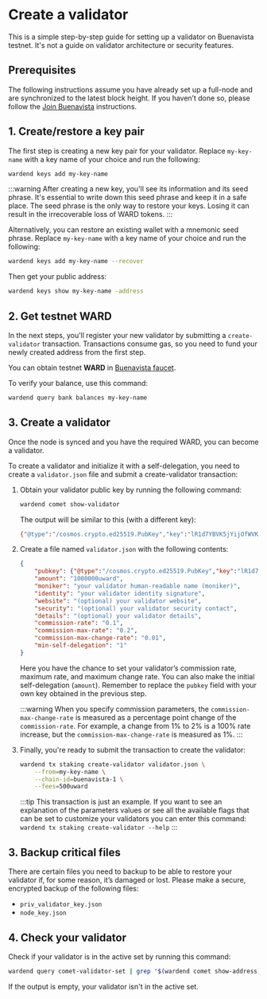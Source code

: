 ﻿---
sidebar_position: 4
---

# Create a validator

This is a simple step-by-step guide for setting up a validator on Buenavista testnet. It's not a guide on validator architecture or security features.

## Prerequisites

The following instructions assume you have already set up a full-node and are synchronized to the latest block height. If you haven’t done so, please follow the [Join Buenavista](buenavista-testnet/join-buenavista) instructions.

## 1. Create/restore a key pair

The first step is creating a new key pair for your validator. Replace `my-key-name` with a key name of your choice and run the following: 

```bash
wardend keys add my-key-name
```

:::warning
After creating a new key, you'll see its information and its seed phrase. It's essential to write down this seed phrase and keep it in a safe place. The seed phrase is the only way to restore your keys. Losing it can result in the irrecoverable loss of WARD tokens.
:::

Alternatively, you can restore an existing wallet with a mnemonic seed phrase. Replace `my-key-name` with a key name of your choice and run the following: 

```bash
wardend keys add my-key-name --recover
```

Then get your public address:

```bash
wardend keys show my-key-name -address
```

## 2. Get testnet WARD

In the next steps, you'll register your new validator by submitting a `create-validator` transaction. Transactions consume gas, so you need to fund your newly created address from the first step.

You can obtain testnet **WARD** in [Buenavista faucet](https://faucet.buenavista.wardenprotocol.org).

To verify your balance, use this command:

```bash
wardend query bank balances my-key-name
```

## 3. Create a validator

Once the node is synced and you have the required WARD, you can become a validator.

To create a validator and initialize it with a self-delegation, you need to create a `validator.json` file and submit a create-validator transaction:

1. Obtain your validator public key by running the following command:

   ```bash
   wardend comet show-validator
   ```

   The output will be similar to this (with a different key):
   
   ```bash
   {"@type":"/cosmos.crypto.ed25519.PubKey","key":"lR1d7YBVK5jYijOfWVKRFoWCsS4dg3kagT7LB9GnG8I="}
   ```
   
2. Create a file named `validator.json` with the following contents:

   ```json
   {    
       "pubkey": {"@type":"/cosmos.crypto.ed25519.PubKey","key":"lR1d7YBVK5jYijOfWVKRFoWCsS4dg3kagT7LB9GnG8I="},
       "amount": "1000000uward",
       "moniker": "your validator human-readable name (moniker)",
       "identity": "your validator identity signature",
       "website": "(optional) your validator website",
       "security": "(optional) your validator security contact",
       "details": "(optional) your validator details",
       "commission-rate": "0.1",
       "commission-max-rate": "0.2",
       "commission-max-change-rate": "0.01",
       "min-self-delegation": "1"
   }
   ```

   Here you have the chance to set your validator’s commission rate, maximum rate, and maximum change rate. You can also make the initial self-delegation (`amount`). Remember to replace the `pubkey` field with your own key obtained in the previous step.

   :::warning
   When you specify commission parameters, the `commission-max-change-rate` is measured as a percentage point change of the `commission-rate`. For example, a change from 1% to 2% is a 100% rate increase, but the `commission-max-change-rate` is measured as 1%.
   :::

3. Finally, you're ready to submit the transaction to create the validator:
    
   ```bash
   wardend tx staking create-validator validator.json \
       --from=my-key-name \
       --chain-id=buenavista-1 \
       --fees=500uward
   ```
   :::tip
   This transaction is just an example. If you want to see an explanation of the parameters values or see all the available flags that can be set to customize your validators you can enter this command: `wardend tx staking create-validator --help`
   :::


## 3. Backup critical files

There are certain files you need to backup to be able to restore your validator if, for some reason, it’s damaged or lost. Please make a secure, encrypted backup of the following files:

- `priv_validator_key.json`
- `node_key.json`


## 4. Check your validator

Check if your validator is in the active set by running this command:

```bash
wardend query comet-validator-set | grep "$(wardend comet show-address)"
```

If the output is empty, your validator isn't in the active set.